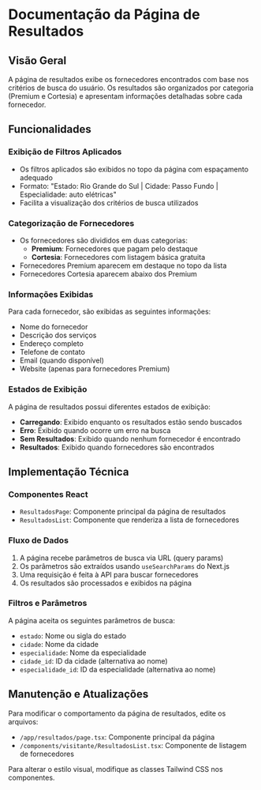 # Documentação da Página de Resultados

## Visão Geral

A página de resultados exibe os fornecedores encontrados com base nos critérios de busca do usuário. Os resultados são organizados por categoria (Premium e Cortesia) e apresentam informações detalhadas sobre cada fornecedor.

## Funcionalidades

### Exibição de Filtros Aplicados

- Os filtros aplicados são exibidos no topo da página com espaçamento adequado
- Formato: "Estado: Rio Grande do Sul | Cidade: Passo Fundo | Especialidade: auto elétricas"
- Facilita a visualização dos critérios de busca utilizados

### Categorização de Fornecedores

- Os fornecedores são divididos em duas categorias:
  - **Premium**: Fornecedores que pagam pelo destaque
  - **Cortesia**: Fornecedores com listagem básica gratuita
- Fornecedores Premium aparecem em destaque no topo da lista
- Fornecedores Cortesia aparecem abaixo dos Premium

### Informações Exibidas

Para cada fornecedor, são exibidas as seguintes informações:
- Nome do fornecedor
- Descrição dos serviços
- Endereço completo
- Telefone de contato
- Email (quando disponível)
- Website (apenas para fornecedores Premium)

### Estados de Exibição

A página de resultados possui diferentes estados de exibição:
- **Carregando**: Exibido enquanto os resultados estão sendo buscados
- **Erro**: Exibido quando ocorre um erro na busca
- **Sem Resultados**: Exibido quando nenhum fornecedor é encontrado
- **Resultados**: Exibido quando fornecedores são encontrados

## Implementação Técnica

### Componentes React

- `ResultadosPage`: Componente principal da página de resultados
- `ResultadosList`: Componente que renderiza a lista de fornecedores

### Fluxo de Dados

1. A página recebe parâmetros de busca via URL (query params)
2. Os parâmetros são extraídos usando `useSearchParams` do Next.js
3. Uma requisição é feita à API para buscar fornecedores
4. Os resultados são processados e exibidos na página

### Filtros e Parâmetros

A página aceita os seguintes parâmetros de busca:
- `estado`: Nome ou sigla do estado
- `cidade`: Nome da cidade
- `especialidade`: Nome da especialidade
- `cidade_id`: ID da cidade (alternativa ao nome)
- `especialidade_id`: ID da especialidade (alternativa ao nome)

## Manutenção e Atualizações

Para modificar o comportamento da página de resultados, edite os arquivos:
- `/app/resultados/page.tsx`: Componente principal da página
- `/components/visitante/ResultadosList.tsx`: Componente de listagem de fornecedores

Para alterar o estilo visual, modifique as classes Tailwind CSS nos componentes.

